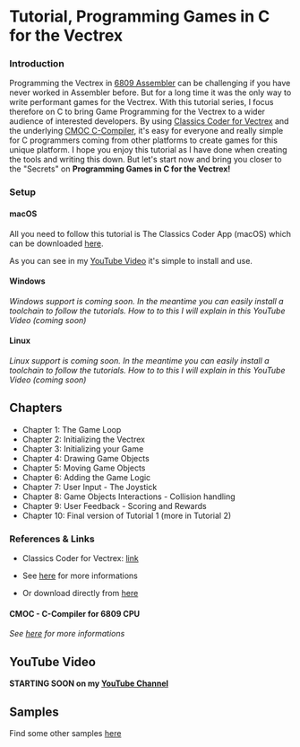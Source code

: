 # Tutorial, Programming Games in C for the Vectrex

### Introduction
Programming the Vectrex in [6809 Assembler]() can be challenging if you have never worked in Assembler before.
But for a long time it was the only way to write performant games for the Vectrex.
With this tutorial series, I focus therefore on C to bring Game Programming for the Vectrex to a wider audience
of interested developers. By using [Classics Coder for Vectrex](http://www.classicscoder.com/classics-coder-vec.html) and the underlying [CMOC C-Compiler](https://www.github.com/rogerboesch/cmoc-classics-coder), it's easy for everyone
and really simple for C programmers coming from other platforms to create games for this unique platform.
I hope you enjoy this tutorial as I have done when creating the tools and writing this down.
But let's start now and bring you closer to the "Secrets" on **Programming Games in C for the Vectrex!**

### Setup

#### macOS
All you need to follow this tutorial is The Classics Coder App (macOS) which can be downloaded [here](https://raw.githubusercontent.com/rogerboesch/vectrex-dev/master/tools/Classics_Coder_for_Vectrex-Latest.tar.gz).

As you can see in my [YouTube Video](https://www.youtube.com/watch?v=m5Gxzj2xb2M&list=PLP6u_67PQGuHlz8J7U2Y6oUv05O_74D2w) it's simple to install and use.


#### Windows
*Windows support is coming soon. In the meantime you can easily install a toolchain to follow the tutorials.
How to to this I will explain in this YouTube Video (coming soon)*


#### Linux
*Linux support is coming soon. In the meantime you can easily install a toolchain to follow the tutorials.
How to to this I will explain in this YouTube Video (coming soon)*


## Chapters

* Chapter 1: The Game Loop
* Chapter 2: Initializing the Vectrex
* Chapter 3: Initializing your Game
* Chapter 4: Drawing Game Objects
* Chapter 5: Moving Game Objects
* Chapter 6: Adding the Game Logic
* Chapter 7: User Input - The Joystick 
* Chapter 8: Game Objects Interactions - Collision handling
* Chapter 9: User Feedback - Scoring and Rewards
* Chapter 10: Final version of Tutorial 1 (more in Tutorial 2)


### References & Links

* Classics Coder for Vectrex: [link](http://www.classicscoder.com/classics-coder-vec.html)

* See [here](http://www.classicscoder.com/classics-coder-vec.html) for more informations
* Or download directly from [here](https://raw.githubusercontent.com/rogerboesch/vectrex-dev/master/tools/Classics_Coder_for_Vectrex-Latest.tar.gz)

#### CMOC - C-Compiler for 6809 CPU
*See [here](https://www.github.com/rogerboesch/cmoc-classics-coder) for more informations*


## YouTube Video

**STARTING SOON on my [YouTube Channel](https://www.youtube.com/watch?v=m5Gxzj2xb2M&list=PLP6u_67PQGuHlz8J7U2Y6oUv05O_74D2w)**


## Samples

Find some other samples [here](https://github.com/rogerboesch/vectrex-dev/tree/master/samples) 
